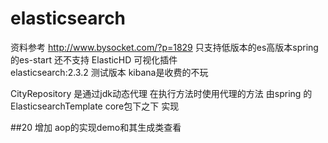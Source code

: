 # elasticsearch
资料参考 http://www.bysocket.com/?p=1829
只支持低版本的es高版本spring的es-start 还不支持
      ElasticHD        可视化插件     
   elasticsearch:2.3.2   测试版本
   kibana是收费的不玩
   
   CityRepository 是通过jdk动态代理 在执行方法时使用代理的方法 由spring 的ElasticsearchTemplate core包下之下 实现
    
 ##20
 增加 aop的实现demo和其生成类查看 